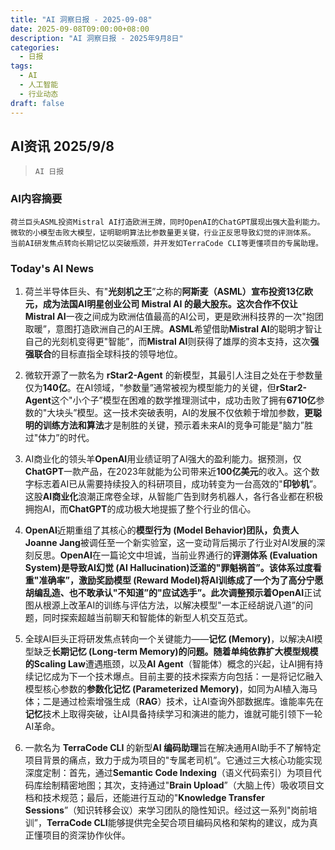 ```yaml
---
title: "AI 洞察日报 - 2025-09-08"
date: 2025-09-08T09:00:00+08:00
description: "AI 洞察日报 - 2025年9月8日"
categories:
  - 日报
tags:
  - AI
  - 人工智能
  - 行业动态
draft: false
---
```


## AI资讯 2025/9/8

>  `AI 日报` 



### **AI内容摘要**

```
荷兰巨头ASML投资Mistral AI打造欧洲王牌，同时OpenAI的ChatGPT展现出强大盈利能力。
微软的小模型击败大模型，证明聪明算法比参数量更关键，行业正反思导致幻觉的评测体系。
当前AI研发焦点转向长期记忆以突破瓶颈，并开发如TerraCode CLI等更懂项目的专属助理。
```



### **Today's AI News**
1.  荷兰半导体巨头、有"**光刻机之王**”之称的**阿斯麦（ASML）**宣布投资13亿欧元，成为法国AI明星创业公司 **Mistral AI** 的最大股东。这次合作不仅让**Mistral AI**一夜之间成为欧洲估值最高的AI公司，更是欧洲科技界的一次"抱团取暖”，意图打造欧洲自己的AI王牌。**ASML**希望借助**Mistral AI**的聪明才智让自己的光刻机变得更"智能”，而**Mistral AI**则获得了雄厚的资本支持，这次**强强联合**的目标直指全球科技的领导地位。

2.  微软开源了一款名为 **rStar2-Agent** 的新模型，其最引人注目之处在于参数量仅为**140亿**。在AI领域，"参数量”通常被视为模型能力的关键，但**rStar2-Agent**这个"小个子”模型在困难的数学推理测试中，成功击败了拥有**6710亿**参数的"大块头”模型。这一技术突破表明，AI的发展不仅依赖于增加参数，**更聪明的训练方法和算法**才是制胜的关键，预示着未来AI的竞争可能是"脑力”胜过"体力”的时代。

3.  AI商业化的领头羊**OpenAI**用业绩证明了AI强大的盈利能力。据预测，仅**ChatGPT**一款产品，在2023年就能为公司带来近**100亿美元**的收入。这个数字标志着AI已从需要持续投入的科研项目，成功转变为一台高效的"**印钞机**”。这股**AI商业化**浪潮正席卷全球，从智能广告到财务机器人，各行各业都在积极拥抱AI，而**ChatGPT**的成功极大地提振了整个行业的信心。

4.  **OpenAI**近期重组了其核心的**模型行为 (Model Behavior)**团队，负责人**Joanne Jang**被调任至一个新实验室，这一变动背后揭示了行业对AI发展的深刻反思。**OpenAI**在一篇论文中坦诚，当前业界通行的**评测体系 (Evaluation System)**是导致**AI幻觉 (AI Hallucination)**泛滥的"罪魁祸首”。该体系过度看重"准确率”，激励**奖励模型 (Reward Model)**将AI训练成了一个为了高分宁愿胡编乱造、也不敢承认"不知道”的"应试选手”。此次调整预示着**OpenAI**正试图从根源上改革AI的训练与评估方法，以解决模型"一本正经胡说八道”的问题，同时探索超越当前聊天和智能体的新型人机交互范式。

5.  全球AI巨头正将研发焦点转向一个关键能力——**记忆 (Memory)**，以解决AI模型缺乏**长期记忆 (Long-term Memory)**的问题。随着单纯依靠扩大模型规模的**Scaling Law**遭遇瓶颈，以及**AI Agent**（智能体）概念的兴起，让AI拥有持续记忆成为下一个技术爆点。目前主要的技术探索方向包括：一是将记忆融入模型核心参数的**参数化记忆 (Parameterized Memory)**，如同为AI植入海马体；二是通过检索增强生成（**RAG**）技术，让AI查询外部数据库。谁能率先在**记忆**技术上取得突破，让AI具备持续学习和演进的能力，谁就可能引领下一轮AI革命。

6.  一款名为 **TerraCode CLI** 的新型**AI 编码助理**旨在解决通用AI助手不了解特定项目背景的痛点，致力于成为项目的"专属老司机”。它通过三大核心功能实现深度定制：首先，通过**Semantic Code Indexing**（语义代码索引）为项目代码库绘制精密地图；其次，支持通过"**Brain Upload**”（大脑上传）吸收项目文档和技术规范；最后，还能进行互动的"**Knowledge Transfer Sessions**”（知识转移会议）来学习团队的隐性知识。经过这一系列"岗前培训”，**TerraCode CLI**能够提供完全契合项目编码风格和架构的建议，成为真正懂项目的资深协作伙伴。